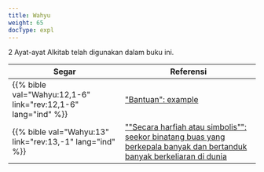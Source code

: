 ```yaml
---
title: Wahyu
weight: 65
docType: expl
---
```


2 Ayat-ayat Alkitab telah digunakan dalam buku ini.

| Segar | Referensi |
|-------|-----------|
| {{% bible val="Wahyu:12,1-6" link="rev:12,1-6" lang="ind" %}} | ["Bantuan": example](../exampleSite/content/expl/../help#None) |
| {{% bible val="Wahyu:13" link="rev:13,-1" lang="ind" %}} | [""Secara harfiah atau simbolis"": seekor binatang buas yang berkepala banyak dan bertanduk banyak berkeliaran di dunia](../exampleSite/content/expl/../quick/background/literature/_index#None) |
